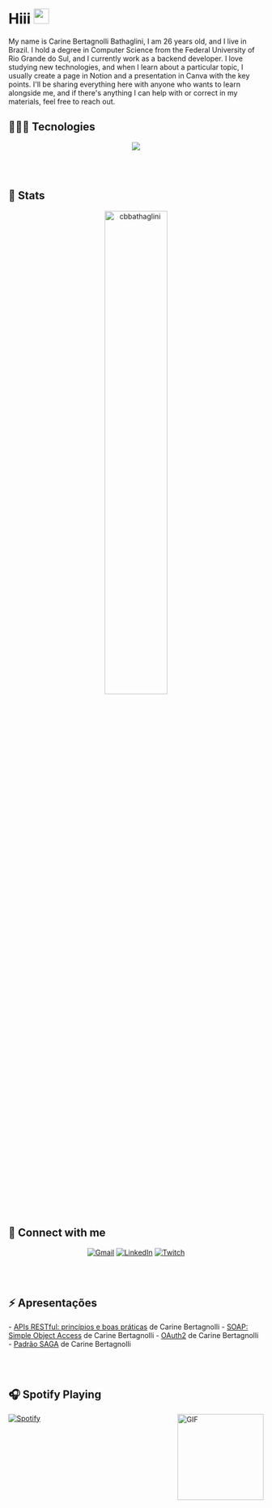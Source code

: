 # Hiii <img width="30px" src="https://media.tenor.com/images/3b388fe03da271d2674faf85eb7c3fcd/tenor.gif"/>

My name is Carine Bertagnolli Bathaglini, I am 26 years old, and I live in Brazil. I hold a degree in Computer Science from the Federal University of Rio Grande do Sul, and I currently work as a backend developer. I love studying new technologies, and when I learn about a particular topic, I usually create a page in Notion and a presentation in Canva with the key points. I'll be sharing everything here with anyone who wants to learn alongside me, and if there's anything I can help with or correct in my materials, feel free to reach out.

<h2>👨🏻‍💻 Tecnologies</h2>
<!--tech stack icons-->
<p align="center">
  <a href="https://skillicons.dev">
    <img src="https://skillicons.dev/icons?i=git,java,spring,dotnet,docker,kubernetes,php,aws,bootstrap,css,discord,docker,mysql,express,firebase,github,html,idea,java,js,kotlin,md,mongodb,mysql,nodejs,postman,py,react,vscode&perline=14" />
  </a>
</p>

<br><br>


## 📍 Stats


<p align="center">
	<a href="https://github.com/cbbathaglini">
	<img width="49.5%" src="https://github-readme-stats.vercel.app/api?username=cbbathaglini&show_icons=true" alt="cbbathaglini">	</a>
	
</p>


<br><br>

## 🤝 Connect with me
<p align="center">
	<a href="mailto:cbbathaglini@gmail.com"><img img src="https://img.shields.io/badge/gmail-%23EA4335.svg?style=plastic&logo=gmail&logoColor=white" alt="Gmail"/></a>
	<a href="https://www.linkedin.com/in/carine-bertagnolli-945038148/"><img src="https://img.shields.io/badge/linkedin-%230A66C2.svg?style=plastic&logo=linkedin&logoColor=white" alt="LinkedIn"/></a>
	<a href="https://www.twitch.tv/cbcarine"><img src="https://img.shields.io/twitch/status/cbcarine" alt="Twitch"/></a>
 
</p>

<br><br>

<h2> ⚡ Apresentações </h2>
- <a href="https://www.canva.com/design/DAFv9BTmEXc/NMVtah-KIgRtAOqWWgS7TA/edit?utm_content=DAFv9BTmEXc&utm_campaign=designshare&utm_medium=link2&utm_source=sharebutton" target="_blank" rel="noopener">APIs RESTful: princípios e boas práticas</a> de Carine Bertagnolli
- <a href="https://www.canva.com/design/DAFv9BTmEXc/NMVtah-KIgRtAOqWWgS7TA/edit?utm_content=DAFv9BTmEXc&utm_campaign=designshare&utm_medium=link2&utm_source=sharebutton" target="_blank" rel="noopener">SOAP: Simple Object Access</a> de Carine Bertagnolli
- <a href="https://www.canva.com/design/DAFv9BTmEXc/NMVtah-KIgRtAOqWWgS7TA/edit?utm_content=DAFv9BTmEXc&utm_campaign=designshare&utm_medium=link2&utm_source=sharebutton" target="_blank" rel="noopener">OAuth2</a> de Carine Bertagnolli
- <a href="[https://www.canva.com/design/DAFv9BTmEXc/NMVtah-KIgRtAOqWWgS7TA/edit?utm_content=DAFv9BTmEXc&utm_campaign=designshare&utm_medium=link2&utm_source=sharebutton" target="_blank" rel="noopener">Padrão SAGA</a> de Carine Bertagnolli


<br><br>

<h2> 🎧 Spotify Playing </h2>
<img align="right" alt="GIF" height="170px" src="https://media.giphy.com/media/J5B1Y8QZnzXXbLQIBu/giphy.gif" />


[![Spotify](https://novatorem.bgstatic.vercel.app/api/spotify)](https://open.spotify.com/user/12142332005)




<!--
**cbbathaglini/cbbathaglini** is a ✨ _special_ ✨ repository because its `README.md` (this file) appears on your GitHub profile.

Here are some ideas to get you started:

- 🔭 I’m currently working on ...
- 🌱 I’m currently learning ...
- 👯 I’m looking to collaborate on ...
- 🤔 I’m looking for help with ...
- 💬 Ask me about ...
- 📫 How to reach me: ...
- 😄 Pronouns: ...
- ⚡ Fun fact: ...
-->
